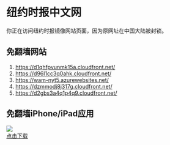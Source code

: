 <h1>纽约时报中文网</h1>
<p>你正在访问纽约时报镜像网站页面，因为原网址在中国大陆被封锁。</p>
<h2>免翻墙网站</h2>
<ol>
<li><a href="https://d1qhfpvunmk15a.cloudfront.net/" target="1">https://d1qhfpvunmk15a.cloudfront.net/</a></li>
<li><a href="https://d96l1cc3q0ahk.cloudfront.net/" target="2">https://d96l1cc3q0ahk.cloudfront.net/</a></li>
<li><a href="https://wam-nyt5.azurewebsites.net/" target="3">https://wam-nyt5.azurewebsites.net/</a></li>
<li><a href="https://dzmmodj8j317g.cloudfront.net/" target="4">https://dzmmodj8j317g.cloudfront.net/</a></li>
<li><a href="https://d2gbs3a4q1p4q9.cloudfront.net/" target="5">https://d2gbs3a4q1p4q9.cloudfront.net/</a></li>
</ol>
<h2>免翻墙iPhone/iPad应用</h2>
<p>
	<a href="https://itunes.apple.com/cn/app/niu-yue-shi-bao-zhong-wen-wang/id807498298?mt=8">
		<img src="icon175x175.jpeg" />
		<br/>点击下载
	</a>
</p>